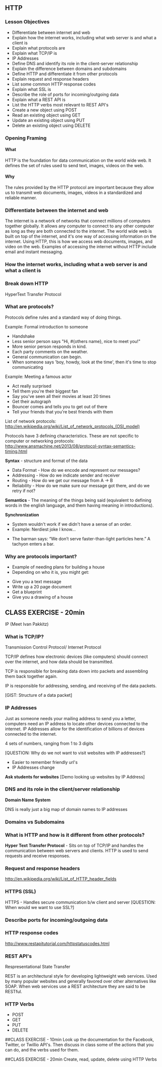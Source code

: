 ## HTTP

### Lesson Objectives

* Differentiate between internet and web
* Explain how the internet works, including what web server is and what a client is
* Explain what protocols are
* Explain what TCP/IP is
* IP Addresses
* Define DNS and identify its role in the client-server relationship
* Explain the difference between domains and subdomains
* Define HTTP and differentiate it from other protocols
* Explain request and response headers
* List some common HTTP response codes
* Explain what SSL is
* Describe the role of ports for incoming/outgoing data
* Explain what a REST API is
* List the HTTP verbs most relevant to REST API's
* Create a new object using POST
* Read an existing object using GET
* Update an existing object using PUT
* Delete an existing object using DELETE

### Opening Framing
#### What

HTTP is the foundation for data communication on the world wide web. It defines the set of rules used to send text, images, videos on the web.

#### Why

The rules provided by the HTTP protocol are important because they allow us to transmit web documents, images, videos in a standardized and reliable manner. 

### Differentiate between the internet and web

The internet is a network of networks that connect millions of computers together globally. It allows any computer to connect to any other computer as long as they are both connected to the internet. The world wide web is built on top of the internet, and it's one way of accessing information on the internet. Using HTTP, this is how we access web documents, images, and video on the web. Examples of accessing the internet without HTTP include email and instant messaging.

### How the internet works, including what a web server is and what a client is

### Break down HTTP

HyperText
Transfer
Protocol

### What are protocols?

Protocols define rules and a standard way of doing things. 

Example: 
Formal introduction to someone

- Handshake
- Less senior person says "Hi, #{others name}, nice to meet you!"
- More senior person responds in kind.
- Each party comments on the weather.
- General communication can begin.
- When someone says 'boy, howdy, look at the time', then it's time to stop communicating

Example: 
Meeting a famous actor 

- Act really surprised
- Tell them you're their biggest fan
- Say you've seen all their movies at least 20 times
- Get their autograph
- Bouncer comes and tells you to get out of there
- Tell your friends that you're best friends with them

List of network protocols:
http://en.wikipedia.org/wiki/List_of_network_protocols_(OSI_model)

Protocols have 3 defining characteristics. These are not specific to computer or networking protocols:
http://www.ansmachine.net/2013/08/protocol-syntax-semantics-timing.html

**Syntax** - structure and format of the data
 * Data Format - How do we encode and represent our messages?
 * Addressing - How do we indicate sender and receiver
 * Routing - How do we get our message from A -> B
 * Reliability - How do we make sure our message got there, and do we retry if not?

**Semantics** - The meaning of the things being said (equivalent to defining words in the
english language, and them having meaning in introductions).

**Synchronization** 
 - System wouldn't work if we didn't have a sense of an order.
 - Example: Nerdiest joke I know...
  * The barman says: “We don’t serve faster-than-light particles here.” A tachyon enters a bar.

### Why are protocols important? 

- Example of needing plans for building a house 
- Depending on who it is, you might get: 
 * Give you a text message
 * Write up a 20 page document
 * Get a blueprint 
 * Give you a drawing of a house

## CLASS EXERCISE - 20min
IP (Meet Ivan Pakkitz)

### What is TCP/IP?

Transmission Control Protocol/ Internet Protocol

TCP/IP defines how electronic devices (like computers) should connect over the internet, and how data should be transmitted. 

TCP is responsible for breaking data down into packets and assembling them back together again. 

IP is responsible for addressing, sending, and receiving of the data packets.

[GIST: Structure of a data packet]

### IP Addresses 

Just as someone needs your mailing address to send you a letter, computers need an IP address to locate other devices connected to the internet. IP Addresses allow for the identification of billions of devices connected to the internet. 

4 sets of numbers, ranging from 1 to 3 digits

[QUESTION: Why do we not want to visit websites with IP addresses?]
- Easier to remember friendly url's
- IP Addresses change

**Ask students for websites**
[Demo looking up websites by IP Address]

### DNS and its role in the client/server relationship 

**Domain Name System**

DNS is really just a big map of domain names to IP addresses

### Domains vs Subdomains

### What is HTTP and how is it different from other protocols? 

**Hyper Text Transfer Protocol** - Sits on top of TCP/IP and handles the communication between web servers and clients. HTTP is used to send requests and receive responses. 

### Request and response headers

http://en.wikipedia.org/wiki/List_of_HTTP_header_fields

### HTTPS (SSL)

HTTPS - Handles secure communication b/w client and server 
[QUESTION: When would we want to use SSL?]

### Describe ports for incoming/outgoing data

### HTTP response codes

http://www.restapitutorial.com/httpstatuscodes.html

### REST API's

Respresentational State Transfer

REST is an architectural style for developing lightweight web services. Used by many popular websites and generally favored over other alternatives like SOAP. When web services use a REST architecture they are said to be RESTful. 

### HTTP Verbs 

* POST
* GET
* PUT
* DELETE

##CLASS EXERCISE - 10min
Look up the documentation for the Facebook, Twitter, or Twillio API's. Then discuss in class some of the actions that you can do, and the verbs used for them. 

##CLASS EXERCISE - 20min 
Create, read, update, delete using HTTP Verbs 







